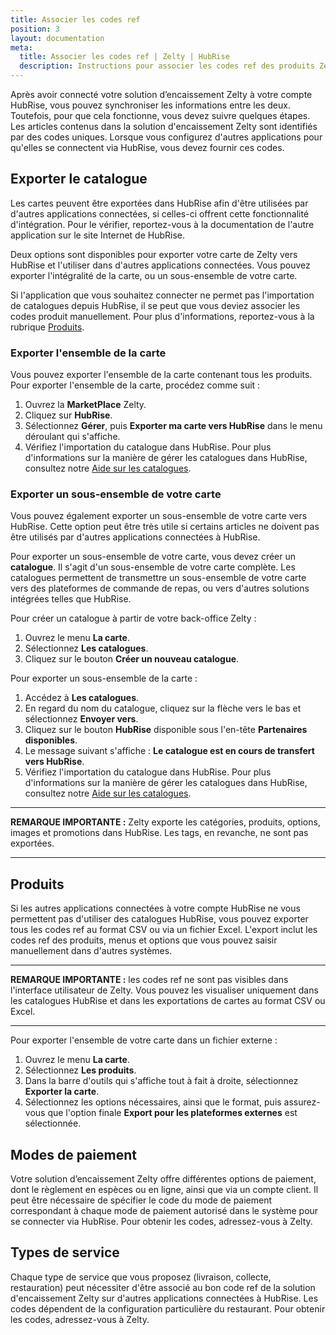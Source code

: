 ```yaml
---
title: Associer les codes ref
position: 3
layout: documentation
meta:
  title: Associer les codes ref | Zelty | HubRise
  description: Instructions pour associer les codes ref des produits Zelty avec d'autres applications connectées à HubRise pour la synchronisation des données.
---
```


Après avoir connecté votre solution d’encaissement Zelty à votre compte HubRise, vous pouvez synchroniser les informations entre les deux. Toutefois, pour que cela fonctionne, vous devez suivre quelques étapes. Les articles contenus dans la solution d'encaissement Zelty sont identifiés par des codes uniques. Lorsque vous configurez d'autres applications pour qu'elles se connectent via HubRise, vous devez fournir ces codes.

## Exporter le catalogue

Les cartes peuvent être exportées dans HubRise afin d'être utilisées par d'autres applications connectées, si celles-ci offrent cette fonctionnalité d'intégration. Pour le vérifier, reportez-vous à la documentation de l'autre application sur le site Internet de HubRise.

Deux options sont disponibles pour exporter votre carte de Zelty vers HubRise et l'utiliser dans d'autres applications connectées. Vous pouvez exporter l'intégralité de la carte, ou un sous-ensemble de votre carte.

Si l'application que vous souhaitez connecter ne permet pas l'importation de catalogues depuis HubRise, il se peut que vous deviez associer les codes produit manuellement. Pour plus d'informations, reportez-vous à la rubrique [Produits](#produits).

### Exporter l'ensemble de la carte

Vous pouvez exporter l'ensemble de la carte contenant tous les produits. Pour exporter l'ensemble de la carte, procédez comme suit :

1. Ouvrez la **MarketPlace** Zelty.
1. Cliquez sur **HubRise**.
1. Sélectionnez **Gérer**, puis **Exporter ma carte vers HubRise** dans le menu déroulant qui s'affiche.
1. Vérifiez l'importation du catalogue dans HubRise. Pour plus d'informations sur la manière de gérer les catalogues dans HubRise, consultez notre [Aide sur les catalogues](/docs/catalog/).

### Exporter un sous-ensemble de votre carte

Vous pouvez également exporter un sous-ensemble de votre carte vers HubRise. Cette option peut être très utile si certains articles ne doivent pas être utilisés par d'autres applications connectées à HubRise.

Pour exporter un sous-ensemble de votre carte, vous devez créer un **catalogue**. Il s'agit d'un sous-ensemble de votre carte complète. Les catalogues permettent de transmettre un sous-ensemble de votre carte vers des plateformes de commande de repas, ou vers d'autres solutions intégrées telles que HubRise.

Pour créer un catalogue à partir de votre back-office Zelty :

1. Ouvrez le menu **La carte**.
1. Sélectionnez **Les catalogues**.
1. Cliquez sur le bouton **Créer un nouveau catalogue**.

Pour exporter un sous-ensemble de la carte :

1. Accédez à **Les catalogues**.
1. En regard du nom du catalogue, cliquez sur la flèche vers le bas et sélectionnez **Envoyer vers**.
1. Cliquez sur le bouton **HubRise** disponible sous l'en-tête **Partenaires disponibles**.
1. Le message suivant s'affiche : **Le catalogue est en cours de transfert vers HubRise**.
1. Vérifiez l'importation du catalogue dans HubRise. Pour plus d'informations sur la manière de gérer les catalogues dans HubRise, consultez notre [Aide sur les catalogues](/docs/catalog/).

---

**REMARQUE IMPORTANTE :** Zelty exporte les catégories, produits, options, images et promotions dans HubRise. Les tags, en revanche, ne sont pas exportées.

---

## Produits

Si les autres applications connectées à votre compte HubRise ne vous permettent pas d'utiliser des catalogues HubRise, vous pouvez exporter tous les codes ref au format CSV ou via un fichier Excel. L'export inclut les codes ref des produits, menus et options que vous pouvez saisir manuellement dans d'autres systèmes.

---

**REMARQUE IMPORTANTE :** les codes ref ne sont pas visibles dans l'interface utilisateur de Zelty. Vous pouvez les visualiser uniquement dans les catalogues HubRise et dans les exportations de cartes au format CSV ou Excel.

---

Pour exporter l'ensemble de votre carte dans un fichier externe :

1. Ouvrez le menu **La carte**.
1. Sélectionnez **Les produits**.
1. Dans la barre d'outils qui s'affiche tout à fait à droite, sélectionnez **Exporter la carte**.
1. Sélectionnez les options nécessaires, ainsi que le format, puis assurez-vous que l'option finale **Export pour les plateformes externes** est sélectionnée.

## Modes de paiement

Votre solution d’encaissement Zelty offre différentes options de paiement, dont le règlement en espèces ou en ligne, ainsi que via un compte client. Il peut être nécessaire de spécifier le code du mode de paiement correspondant à chaque mode de paiement autorisé dans le système pour se connecter via HubRise. Pour obtenir les codes, adressez-vous à Zelty.

## Types de service

Chaque type de service que vous proposez (livraison, collecte, restauration) peut nécessiter d'être associé au bon code ref de la solution d'encaissement Zelty sur d'autres applications connectées à HubRise. Les codes dépendent de la configuration particulière du restaurant. Pour obtenir les codes, adressez-vous à Zelty.
